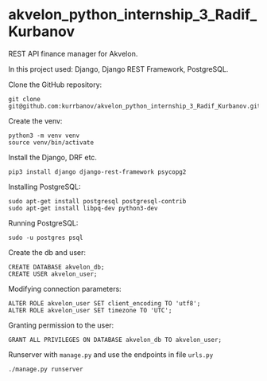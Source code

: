 # akvelon_python_internship_3_Radif_Kurbanov
REST API finance manager for Akvelon.

In this project used:
Django, Django REST Framework, PostgreSQL.

Clone the GitHub repository:
```
git clone git@github.com:kurrbanov/akvelon_python_internship_3_Radif_Kurbanov.git
```

Create the venv:
```
python3 -m venv venv
source venv/bin/activate
```

Install the Django, DRF etc.
```
pip3 install django django-rest-framework psycopg2
```

Installing PostgreSQL:
```
sudo apt-get install postgresql postgresql-contrib
sudo apt-get install libpq-dev python3-dev
```

Running PostgreSQL:
```
sudo -u postgres psql
```

Create the db and user:
```
CREATE DATABASE akvelon_db;
CREATE USER akvelon_user;
```

Modifying connection parameters:
```
ALTER ROLE akvelon_user SET client_encoding TO 'utf8';
ALTER ROLE akvelon_user SET timezone TO 'UTC';
```

Granting permission to the user:
```
GRANT ALL PRIVILEGES ON DATABASE akvelon_db TO akvelon_user;
```

Runserver with ```manage.py``` and use the endpoints in file ```urls.py```
```
./manage.py runserver
```

